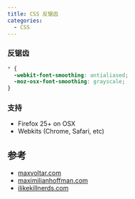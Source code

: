 ```yaml
---
title: CSS 反锯齿
categories:
  - CSS
---
```


### 反锯齿

```css
* {
  -webkit-font-smoothing: antialiased;
  -moz-osx-font-smoothing: grayscale;
}
```

### 支持

- Firefox 25+ on OSX
- Webkits (Chrome, Safari, etc)

## 参考

- [maxvoltar.com](http://maxvoltar.com/archive/-webkit-font-smoothing)
- [maximilianhoffman.com](http://maximilianhoffmann.com/posts/better-font-rendering-on-osx)
- [ilikekillnerds.com](http://ilikekillnerds.com/2010/12/a-solution-to-stop-font-face-fonts-looking-bold-on-mac-browsers/)
